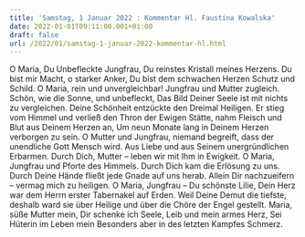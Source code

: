 ```yaml
---
title: 'Samstag, 1 Januar 2022 : Kommentar Hl. Faustina Kowalska'
date: 2022-01-01T09:11:00.001+01:00
draft: false
url: /2022/01/samstag-1-januar-2022-kommentar-hl.html
---
```


O Maria, Du Unbefleckte Jungfrau, Du reinstes Kristall meines Herzens. Du bist mir Macht, o starker Anker, Du bist dem schwachen Herzen Schutz und Schild. O Maria, rein und unvergleichbar! Jungfrau und Mutter zugleich. Schön, wie die Sonne, und unbefleckt, Das Bild Deiner Seele ist mit nichts zu vergleichen. Deine Schönheit entzückte den Dreimal Heiligen. Er stieg vom Himmel und verließ den Thron der Ewigen Stätte, nahm Fleisch und Blut aus Deinem Herzen an, Um neun Monate lang in Deinem Herzen verborgen zu sein. O Mutter und Jungfrau, niemand begreift, dass der unendliche Gott Mensch wird. Aus Liebe und aus Seinem unergründlichen Erbarmen. Durch Dich, Mutter – leben wir mit Ihm in Ewigkeit. O Maria, Jungfrau und Pforte des Himmels. Durch Dich kam die Erlösung zu uns. Durch Deine Hände fließt jede Gnade auf uns herab. Allein Dir nachzueifern – vermag mich zu heiligen. O Maria, Jungfrau – Du schönste Lilie, Dein Herz war dem Herrn erster Tabernakel auf Erden. Weil Deine Demut die tiefste, deshalb ward sie über Heilige und über die Chöre der Engel gestellt. Maria, süße Mutter mein, Dir schenke ich Seele, Leib und mein armes Herz, Sei Hüterin im Leben mein Besonders aber in des letzten Kampfes Schmerz.